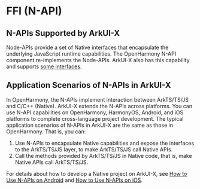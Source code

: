 # FFI (N-API)
## N-APIs Supported by ArkUI-X
Node-APIs provide a set of Native interfaces that encapsulate the underlying JavaScript runtime capabilities. The OpenHarmony N-API component re-implements the Node-APIs. ArkUI-X also has this capability and supports [some interfaces](../reference/native-lib/third_party_napi/napi.md).

## Application Scenarios of N-APIs in ArkUI-X
In OpenHarmony, the N-APIs implement interaction between ArkTS/TS/JS and C/C++ (Native). ArkUI-X extends the N-APIs across platforms. You can use N-API capabilities on OpenHarmony, HarmonyOS, Android, and iOS platforms to complete cross-language project development. The typical application scenarios of N-APIs in ArkUI-X are the same as those in OpenHarmony. That is, you can:
1. Use N-APIs to encapsulate Native capabilities and expose the interfaces to the ArkTS/TS/JS layer, to make ArkTS/TS/JS call Native APIs.
2. Call the methods provided by ArkTS/TS/JS in Native code, that is, make Native APIs call ArkTS/TS/JS.

For details about how to develop a Native project on ArkUI-X, see [How to Use N-APIs on Android](../tutorial/how-to-use-napi-on-android.md) and [How to Use N-APIs on iOS](../tutorial/how-to-use-napi-on-ios.md).
